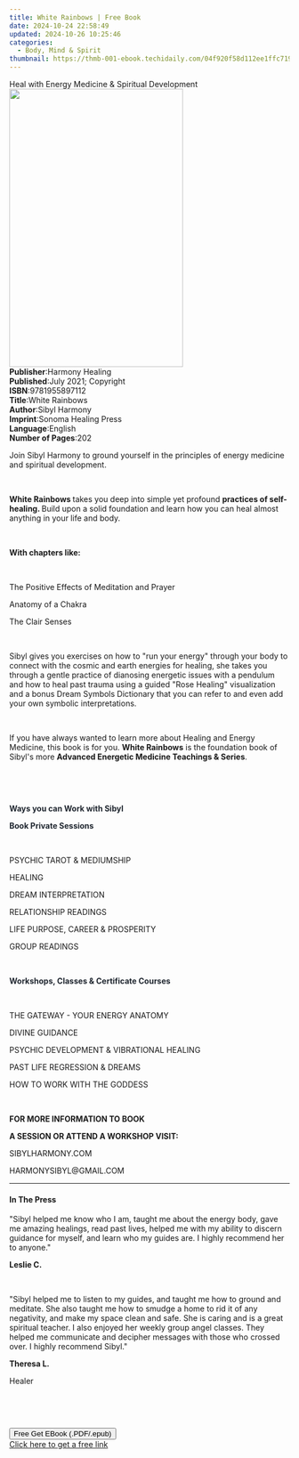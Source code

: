 ```yaml
---
title: White Rainbows | Free Book
date: 2024-10-24 22:58:49
updated: 2024-10-26 10:25:46
categories:
  - Body, Mind & Spirit
thumbnail: https://thmb-001-ebook.techidaily.com/04f920f58d112ee1ffc719eb66e2cf7886257770593e31b899da506132f7fb72.jpg
---
```

<main id="book-container">
  <div class="flex flex-col">
    <div class="book-brief flex-1 py-6 px-4 sm:p-6 md:py-10 md:px-8">
      <!-- brief-->
      <div class="book-brief-main">
        Heal with Energy Medicine & Spiritual Development
      </div>
    </div>
    <div
      class="book-meta-info flex-1 grid gap-4 col-start-1 col-end-3 row-start-1 sm:mb-6 sm:grid-cols-4 lg:gap-6 lg:col-start-2 lg:row-end-6 lg:row-span-6 lg:mb-0"
    >
      <div
        class="book-meta-info-left place-content-center mt-4 p-4 text-sm leading-6 col-start-2 col-span-2 dark:text-slate-400"
      >
        <img
          class="w-full h-500 object-cover rounded-lg sm:h-255 sm:col-span-2 lg:col-span-full"
          src="https://img-001-ebook.techidaily.com/e9bbd4b9a643288f740010b118f1a7ff38c6dc5d44ef9e5b3cb16da0631bda29.jpg"
          alt=""
          width="312"
          height="500"
        />
      </div>
      <div
        class="book-meta-info-right mt-2 col-start-1 row-start-2 col-span-3 self-center"
      >
        <!-- meta data  -->
        <div class="flex flex-col px-4 md:px-8">
          <div class="flex-1">
            <strong>Publisher</strong>:<span class="px-2">Harmony Healing</span>
          </div>
          <div class="flex-1">
            <strong>Published</strong>:<span class="px-2"
              >July 2021; Copyright</span
            >
          </div>
          <div class="flex-1">
            <strong>ISBN</strong>:<span class="px-2">9781955897112</span>
          </div>
          <div class="flex-1">
            <strong>Title</strong>:<span class="px-2">White Rainbows</span>
          </div>
          <div class="flex-1">
            <strong>Author</strong>:<span class="px-2">Sibyl Harmony</span>
          </div>
          <div class="flex-1">
            <strong>Imprint</strong>:<span class="px-2"
              >Sonoma Healing Press</span
            >
          </div>
          <div class="flex-1">
            <strong>Language</strong>:<span class="px-2">English</span>
          </div>
          <div class="flex-1">
            <strong>Number of Pages</strong>:<span class="px-2">202</span>
          </div>
        </div>
      </div>
    </div>
    <div class="book-description flex-1 py-6 px-4 sm:p-6 md:py-10 md:px-8">
      <div class="book-description-main">
        <div accordion-content="" id="description">
          <p>
            Join Sibyl Harmony to ground yourself in the principles of energy
            medicine and spiritual development.
          </p>
          <p>​</p>
          <p>
            <strong>White Rainbows&nbsp;</strong>takes you deep into simple yet
            profound <strong>practices of self-healing. </strong>Build upon a
            solid foundation&nbsp;and learn how you can heal almost anything in
            your life and body.
          </p>
          <p><br /></p>
          <p><strong>With chapters like:</strong></p>
          <p><br /></p>
          <p>The Positive Effects of Meditation and Prayer</p>
          <p>Anatomy of a Chakra</p>
          <p>The Clair Senses</p>
          <p><br /></p>
          <p>
            Sibyl gives you exercises on how to "run your energy" through your
            body to connect with the cosmic and earth energies for healing, she
            takes you through a gentle practice of dianosing energetic issues
            with a pendulum and how to heal past trauma using a guided "Rose
            Healing" visualization and a bonus Dream Symbols Dictionary that you
            can refer to and even add your own symbolic interpretations.
          </p>
          <p><br /></p>
          <p>
            If you have always wanted to learn more about Healing and Energy
            Medicine, this book is for you.&nbsp;<strong>White Rainbows</strong
            >&nbsp;is the foundation book of Sibyl's more&nbsp;<strong
              >Advanced Energetic Medicine Teachings &amp; Series</strong
            >.
          </p>
          <p><br /></p>
          <p><br /></p>
          <p>
            <strong style="color: rgb(32, 39, 48)"
              >Ways you can Work with Sibyl</strong
            >
          </p>
          <p>
            <strong style="color: rgb(32, 39, 48)"
              >Book Private Sessions</strong
            >
          </p>
          <p>&nbsp;</p>
          <p>PSYCHIC TAROT &amp; MEDIUMSHIP</p>
          <p>HEALING</p>
          <p>DREAM INTERPRETATION</p>
          <p>RELATIONSHIP READINGS</p>
          <p>LIFE PURPOSE, CAREER &amp; PROSPERITY</p>
          <p>GROUP READINGS</p>
          <p><span style="color: rgb(32, 39, 48)">&nbsp;</span></p>
          <p>
            <strong style="color: rgb(32, 39, 48)"
              >Workshops, Classes &amp; Certificate Courses</strong
            >
          </p>
          <p>&nbsp;</p>
          <p>THE GATEWAY - YOUR ENERGY ANATOMY</p>
          <p>DIVINE GUIDANCE</p>
          <p>PSYCHIC DEVELOPMENT &amp; VIBRATIONAL HEALING</p>
          <p>PAST LIFE REGRESSION &amp; DREAMS</p>
          <p>HOW TO WORK WITH THE GODDESS</p>
          <p>&nbsp;</p>
          <p><strong>FOR MORE INFORMATION TO BOOK </strong></p>
          <p><strong>A SESSION OR ATTEND A WORKSHOP VISIT:</strong></p>
          <p>SIBYLHARMONY.COM</p>
          <p>HARMONYSIBYL@GMAIL.COM</p>
        </div>
        <div class="accordion-fader"></div>
      </div>
    </div>
    <div class="book-excerpts flex-1 py-6 px-4 sm:p-6 md:py-10 md:px-8">
      <!-- excerpts-->
      <div class="book-excerpts-main">
        <hr />
        <h4 class="placeholder placeholder-heading">
          <span>In The Press</span>
        </h4>
        <p></p>
        <p>
          "Sibyl helped me know who I am, taught me about the energy body, gave
          me amazing healings, read past lives, helped me with my ability to
          discern guidance for myself, and learn who my guides are. I highly
          recommend her to anyone."
        </p>
        <p><strong style="color: var(--ColorTwo)">Leslie C.</strong></p>
        <p><br /></p>
        <p>
          <span style="color: var(--ColorTwo)">"</span>Sibyl helped me to listen
          to my guides, and taught me how to ground and meditate. She also
          taught me how to smudge a home to rid it of any negativity, and make
          my space clean and safe. She is caring and is a great spiritual
          teacher.&nbsp;I also enjoyed her weekly group angel classes.&nbsp;They
          helped me communicate and decipher messages with those who crossed
          over. I highly recommend Sibyl.<span style="color: var(--ColorTwo)"
            >"</span
          >
        </p>
        <p><strong style="color: var(--ColorTwo)">Theresa L.</strong></p>
        <p>
          <span style="color: var(--ColorTwo)">Healer<span>﻿</span></span>
        </p>
        <p><br /></p>
        <p><br /></p>
        <p></p>
      </div>
    </div>
    <div
      class="book-about-author flex-1 py-6 px-4 sm:p-6 md:py-10 md:px-8"
    ></div>
    <div class="book-free-get flex-1 py-6 px-4 sm:p-6 md:py-10 md:px-8">
      <button
        id="btn-free-get"
        class="bg-blue-500 hover:bg-blue-700 text-white font-bold py-2 px-4 rounded"
      >
        Free Get EBook (.PDF/.epub)
      </button>
      <div id="countdown-display" class="px-2 text-lg mt-2"></div>
      <a
        id="free-link"
        class="hidden bg-blue-500 hover:bg-blue-700 text-white font-bold py-2 px-4 rounded"
        href="https://www.ebooks.com/en-us/book/210340088/white-rainbows/sibyl-harmony/"
        target="_blank"
        >Click here to get a free link</a
      >
    </div>
    <script>
      let countdownTime = 0;
      let countdownInterval = null;
      document
        .getElementById('btn-free-get')
        .addEventListener('click', startCountdown);
      function startCountdown() {
        countdownTime = new Date().getTime() + 60000 * 3;
        countdownInterval = setInterval(updateCountdown, 1000);
        document.getElementById('btn-free-get').disabled = true;
        document
          .getElementById('btn-free-get')
          .classList.add('bg-gray-500', 'cursor-not-allowed');
      }
      function updateCountdown() {
        let currentTime = new Date().getTime();
        let timeLeft = countdownTime - currentTime;
        let secondsLeft = Math.floor(timeLeft / 1000);
        document.getElementById('countdown-display').innerHTML =
          `Remaining time: ${secondsLeft} seconds.`;
        if (secondsLeft <= 0) {
          clearInterval(countdownInterval);
          document.getElementById('btn-free-get').classList.add('hidden');
          document.getElementById('free-link').classList.remove('hidden');
          document.getElementById('countdown-display').innerHTML = '';
        }
      }
    </script>
  </div>
</main>
